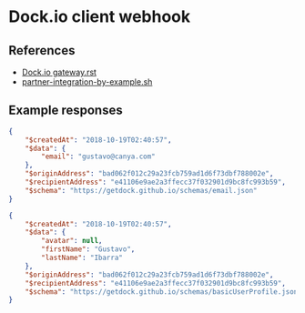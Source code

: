 # Dock.io client webhook

## References

- [Dock.io gateway.rst](https://github.com/getdock/public-docs/blob/master/gateway.rst)
- [partner-integration-by-example.sh](https://github.com/getdock/public-docs/blob/master/partner-integration-by-example.sh)

## Example responses


```json
{
    "$createdAt": "2018-10-19T02:40:57",
    "$data": {
        "email": "gustavo@canya.com"
    },
    "$originAddress": "bad062f012c29a23fcb759ad1d6f73dbf788002e",
    "$recipientAddress": "e41106e9ae2a3ffecc37f032901d9bc8fc993b59",
    "$schema": "https://getdock.github.io/schemas/email.json"
}
```

```json
{
    "$createdAt": "2018-10-19T02:40:57",
    "$data": {
        "avatar": null,
        "firstName": "Gustavo",
        "lastName": "Ibarra"
    },
    "$originAddress": "bad062f012c29a23fcb759ad1d6f73dbf788002e",
    "$recipientAddress": "e41106e9ae2a3ffecc37f032901d9bc8fc993b59",
    "$schema": "https://getdock.github.io/schemas/basicUserProfile.json"
}
```